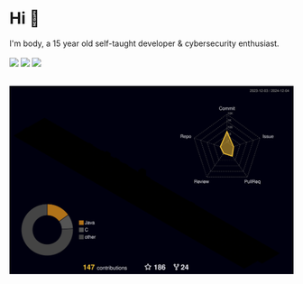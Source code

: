 <h1>Hi 👋</h1>
<div>
  <span>I'm body, a 15 year old self-taught developer & cybersecurity enthusiast.</span>
</div>
<br>
<div>
<img src="https://komarev.com/ghpvc/?username=Body-Alhoha&style=for-the-badge">
<a href="https://discord.com/users/1260988143423848520"><img src="https://img.shields.io/badge/Contact%20me%20on%20Discord-2CA5E0?style=for-the-badge&logo=discord&color=344feb&labelColor=5234eb"></a>
<a href="https://t.me/bodyalhoha"><img src="https://img.shields.io/badge/Contact%20me%20on%20Telegram-2CA5E0?style=for-the-badge&logo=telegram&labelColor=db44ad&color=5e2775"></a>
</div>
<br>

![](./profile-3d-contrib/profile-night-rainbow.svg)
